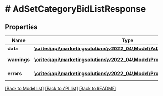 # # AdSetCategoryBidListResponse

## Properties

Name | Type | Description | Notes
------------ | ------------- | ------------- | -------------
**data** | [**\criteo\api\marketingsolutions\v2022_04\Model\AdSetCategoryBidResource[]**](AdSetCategoryBidResource.md) |  | [optional]
**warnings** | [**\criteo\api\marketingsolutions\v2022_04\Model\ProblemDetails[]**](ProblemDetails.md) |  | [optional] [readonly]
**errors** | [**\criteo\api\marketingsolutions\v2022_04\Model\ProblemDetails[]**](ProblemDetails.md) |  | [optional] [readonly]

[[Back to Model list]](../../README.md#models) [[Back to API list]](../../README.md#endpoints) [[Back to README]](../../README.md)
